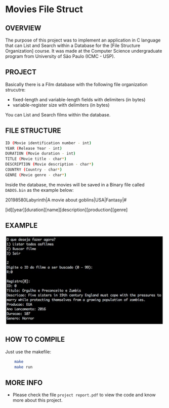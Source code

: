 # Movies File Struct

OVERVIEW
--------------------------------------------------
The purpose of this project was to implement an application in C language that can List and Search within a Database for the [File Structure Organization] course. It was made at the Computer Science undergraduate program from University of São Paulo (ICMC - USP).

PROJECT
--------------------------------------------------
Basically there is a Film database with the following file organization strucutre:
* fixed-length and variable-length fields with delimiters (in bytes)
* variable-register size with delimiters (in bytes)

You can List and Search films within the database.


FILE STRUCTURE
--------------------------------------------------
```bash
ID (Movie identification number - int)
YEAR (Release Year - int)
DURATION (Movie duration - int)
TITLE (Movie title - char*)
DESCRIPTION (Movie description - char*)
COUNTRY (Country - char*)
GENRE (Movie genre - char*)

```

Inside the database, the movies will be saved in a Binary file called `DADOS.bin` as the example below:

20198580Labyrinth|A movie about goblins|USA|Fantasy|#

[id][year][duration][name][description][production][genre]

EXAMPLE 
--------------------------------------------------
![Screenshot 1](img/img1.png)

HOW TO COMPILE
--------------------------------------------------
Just use the makefile:

```bash
	make
	make run
```

MORE INFO
--------------------------------------------------
* Please check the file  `project report.pdf` to view the code and know more about this project.
